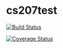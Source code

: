 # cs207test

[![Build Status](https://travis-ci.org/YihangYan/cs207test.svg?branch=master)](https://travis-ci.org/YihangYan/cs207test)

[![Coverage Status](https://coveralls.io/repos/github/YihangYan/cs207test/badge.svg?branch=master)](https://coveralls.io/github/YihangYan/cs207test?branch=master)
